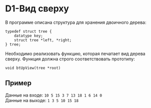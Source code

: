 # D1-Вид сверху

В программе описана структура для хранения двоичного дерева:
```
typedef struct tree {
    datatype key;
    struct tree *left, *right;
} tree;
```
Необходимо реализовать функцию, которая печатает вид дерева сверху. Функция должна строго соответствовать прототипу:
```
void btUpView(tree *root)
```

## Пример
Данные на входе: `10 5 15 3 7 13 18 1 6 14 0`  
Данные на выходе: `1 3 5 10 15 18`
